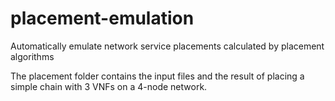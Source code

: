 # placement-emulation
Automatically emulate network service placements calculated by placement algorithms



The placement folder contains the input files and the result of placing a simple chain with 3 VNFs on a 4-node network.
